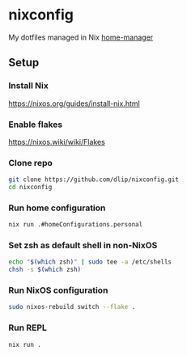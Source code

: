 # nixconfig

My dotfiles managed in Nix [home-manager](https://github.com/nix-community/home-manager)

## Setup

### Install Nix

https://nixos.org/guides/install-nix.html

### Enable flakes

https://nixos.wiki/wiki/Flakes

### Clone repo

```sh
git clone https://github.com/dlip/nixconfig.git
cd nixconfig
```

### Run home configuration

```sh
nix run .#homeConfigurations.personal
```

### Set zsh as default shell in non-NixOS

```sh
echo "$(which zsh)" | sudo tee -a /etc/shells
chsh -s $(which zsh)
```

### Run NixOS configuration

```sh
sudo nixos-rebuild switch --flake .
```

### Run REPL

```sh
nix run .
```

